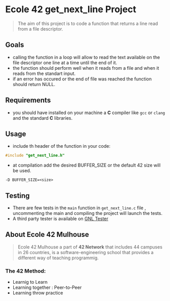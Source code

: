 # Ecole 42 get_next_line Project
> The aim of this project is to code a function that returns a line read from a file descriptor.

## Goals
- calling the function in a loop will allow to read the text available on the file descriptor one line at a time until the end of it.
- the function should perform well when it reads from a file and when it reads from the standart input.
- if an error has occured or the end of file was reached the function should return NULL.

## Requirements

- you should have installed on your machine a **C** compiler like `gcc` or `clang` and the standard **C** libraries.

## Usage

- include th header of the function in your code:
```C
#include "get_next_line.h"
```
- at compilation add the desired BUFFER_SIZE or the default 42 size will be used.
```shell
-D BUFFER_SIZE=<size>
```

## Testing

- There are few tests in the `main` function in `get_next_line.c` file , uncommenting the main and compiling the project will launch the tests.
- A third party tester is available on [GNL Tester](https://github.com/Tripouille/gnlTester)

## About Ecole 42 Mulhouse

> Ecole 42 Mulhouse a part of **42 Network** that includes 44 campuses in 26 countries, is a software-engineering school that provides a different way of teaching programmig.

### The 42 Method:
- Learnig to Learn
- Learning together : Peer-to-Peer
- Learning throw practice
